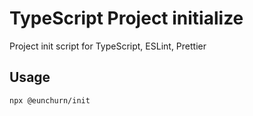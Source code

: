 # TypeScript Project initialize

Project init script for TypeScript, ESLint, Prettier

## Usage

```sh
npx @eunchurn/init
```
